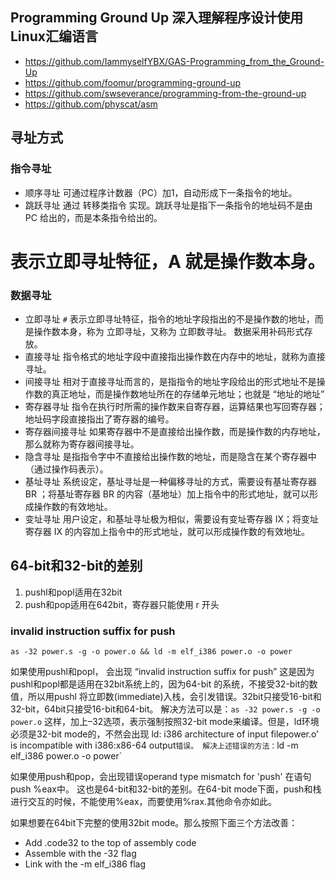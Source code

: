 ## Programming Ground Up 深入理解程序设计使用Linux汇编语言

- https://github.com/IammyselfYBX/GAS-Programming_from_the_Ground-Up
- https://github.com/foomur/programming-ground-up
- https://github.com/swseverance/programming-from-the-ground-up
- https://github.com/physcat/asm

## 寻址方式

### 指令寻址
- 顺序寻址
可通过程序计数器（PC）加1，自动形成下一条指令的地址。
- 跳跃寻址
通过 转移类指令 实现。跳跃寻址是指下一条指令的地址码不是由 PC 给出的，而是本条指令给出的。
# 表示立即寻址特征，A 就是操作数本身。
### 数据寻址

- 立即寻址
`#` 表示立即寻址特征，指令的地址字段指出的不是操作数的地址，而是操作数本身，称为 立即寻址，又称为 立即数寻址。 数据采用补码形式存放。
- 直接寻址
指令格式的地址字段中直接指出操作数在内存中的地址，就称为直接寻址。
- 间接寻址
相对于直接寻址而言的，是指指令的地址字段给出的形式地址不是操作数的真正地址，而是操作数地址所在的存储单元地址；也就是 “地址的地址”
- 寄存器寻址
指令在执行时所需的操作数来自寄存器，运算结果也写回寄存器；地址码字段直接指出了寄存器的编号。
- 寄存器间接寻址
如果寄存器中不是直接给出操作数，而是操作数的内存地址，那么就称为寄存器间接寻址。
- 隐含寻址
是指指令字中不直接给出操作数的地址，而是隐含在某个寄存器中（通过操作码表示）。
- 基址寻址
系统设定，基址寻址是一种偏移寻址的方式，需要设有基址寄存器 BR ；将基址寄存器 BR 的内容（基地址）加上指令中的形式地址，就可以形成操作数的有效地址。
- 变址寻址
用户设定，和基址寻址极为相似，需要设有变址寄存器 IX；将变址寄存器 IX 的内容加上指令中的形式地址，就可以形成操作数的有效地址。

## 64-bit和32-bit的差别

1. pushl和popl适用在32bit
2. push和pop适用在642bit，寄存器只能使用 r 开头
   
### invalid instruction suffix for push

`as -32 power.s -g -o power.o && ld -m elf_i386 power.o -o power`

如果使用pushl和popl， 会出现 “invalid instruction suffix for push”
这是因为pushl和popl都是适用在32bit系统上的，因为64-bit 的系统，不接受32-bit的数值，所以用pushl 将立即数(immediate)入栈，会引发错误。32bit只接受16-bit和32-bit，64bit只接受16-bit和64-bit。
解决方法可以是：`as -32 power.s -g -o power.o` 这样，加上–32选项，表示强制按照32-bit mode来编译。但是，ld环境必须是32-bit mode的，不然会出现 ld: i386 architecture of input filepower.o’ is incompatible with i386:x86-64 output` 错误。
解决上述错误的方法： `ld -m elf_i386 power.o -o power`

如果使用push和pop，会出现错误operand type mismatch for 'push' 在语句 push %eax中。
这也是64-bit和32-bit的差别。在64-bit mode下面，push和栈进行交互的时候，不能使用%eax，而要使用%rax.其他命令亦如此。

如果想要在64bit下完整的使用32bit mode。那么按照下面三个方法改善：

- Add .code32 to the top of assembly code
- Assemble with the -32 flag
- Link with the -m elf_i386 flag
